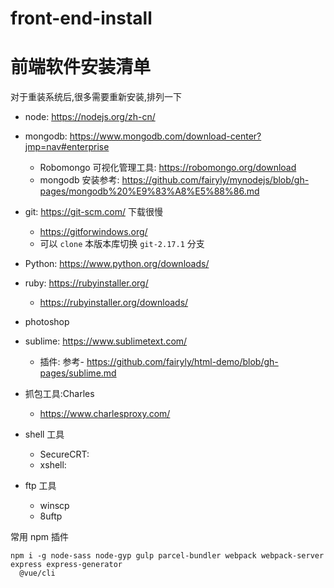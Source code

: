 # front-end-install

# 前端软件安装清单

对于重装系统后,很多需要重新安装,排列一下

- node: https://nodejs.org/zh-cn/
- mongodb: https://www.mongodb.com/download-center?jmp=nav#enterprise
  - Robomongo 可视化管理工具:  https://robomongo.org/download
  - mongodb 安装参考: https://github.com/fairyly/mynodejs/blob/gh-pages/mongodb%20%E9%83%A8%E5%88%86.md

- git: https://git-scm.com/  下载很慢
  - https://gitforwindows.org/
  - 可以 `clone` 本版本库切换 `git-2.17.1` 分支

- Python: https://www.python.org/downloads/

- ruby: https://rubyinstaller.org/
  - https://rubyinstaller.org/downloads/

- photoshop

- sublime: https://www.sublimetext.com/
  - 插件: 参考- https://github.com/fairyly/html-demo/blob/gh-pages/sublime.md

- 抓包工具:Charles
  - https://www.charlesproxy.com/

- shell 工具
  - SecureCRT: 
  - xshell: 


- ftp 工具
  - winscp
  - 8uftp

常用 npm 插件
```
npm i -g node-sass node-gyp gulp parcel-bundler webpack webpack-server express express-generator
  @vue/cli
```
